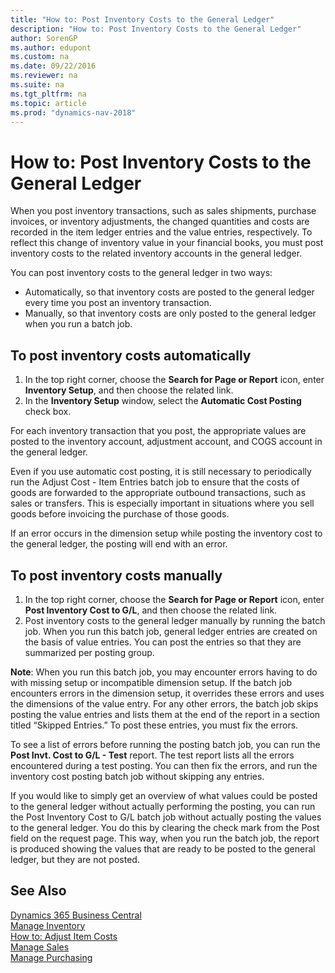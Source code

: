 ```yaml
---
title: "How to: Post Inventory Costs to the General Ledger"
description: "How to: Post Inventory Costs to the General Ledger"
author: SorenGP
ms.author: edupont
ms.custom: na
ms.date: 09/22/2016
ms.reviewer: na
ms.suite: na
ms.tgt_pltfrm: na
ms.topic: article
ms.prod: "dynamics-nav-2018"
---
```


# How to: Post Inventory Costs to the General Ledger   
When you post inventory transactions, such as sales shipments, purchase invoices, or inventory adjustments, the changed quantities and costs are recorded in the item ledger entries and the value entries, respectively. To reflect this change of inventory value in your financial books, you must post inventory costs to the related inventory accounts in the general ledger.

You can post inventory costs to the general ledger in two ways:

- Automatically, so that inventory costs are posted to the general ledger every time you post an inventory transaction.
- Manually, so that inventory costs are only posted to the general ledger when you run a batch job.


## To post inventory costs automatically
1. In the top right corner, choose the **Search for Page or Report** icon, enter **Inventory Setup**, and then choose the related link.
2. In the **Inventory Setup** window, select the **Automatic Cost Posting** check box.

For each inventory transaction that you post, the appropriate values are posted to the inventory account, adjustment account, and COGS account in the general ledger.

Even if you use automatic cost posting, it is still necessary to periodically run the Adjust Cost - Item Entries batch job to ensure that the costs of goods are forwarded to the appropriate outbound transactions, such as sales or transfers. This is especially important in situations where you sell goods before invoicing the purchase of those goods.

If an error occurs in the dimension setup while posting the inventory cost to the general ledger, the posting will end with an error.

## To post inventory costs manually
1. In the top right corner, choose the **Search for Page or Report** icon, enter **Post Inventory Cost to G/L**, and then choose the related link.
2. Post inventory costs to the general ledger manually by running the batch job. When you run this batch job, general ledger entries are created on the basis of value entries. You can post the entries so that they are summarized per posting group.

**Note**: When you run this batch job, you may encounter errors having to do with missing setup or incompatible dimension setup. If the batch job encounters errors in the dimension setup, it overrides these errors and uses the dimensions of the value entry. For any other errors, the batch job skips posting the value entries and lists them at the end of the report in a section titled “Skipped Entries.” To post these entries, you must fix the errors.

To see a list of errors before running the posting batch job, you can run the **Post Invt. Cost to G/L - Test** report. The test report lists all the errors encountered during a test posting. You can then fix the errors, and run the inventory cost posting batch job without skipping any entries.

If you would like to simply get an overview of what values could be posted to the general ledger without actually performing the posting, you can run the Post Inventory Cost to G/L batch job without actually posting the values to the general ledger. You do this by clearing the check mark from the Post field on the request page. This way, when you run the batch job, the report is produced showing the values that are ready to be posted to the general ledger, but they are not posted.

## See Also
[Dynamics 365 Business Central](/dynamics365/business-central/)  
[Manage Inventory](inventory-manage-inventory.md)    
[How to: Adjust Item Costs](inventory-how-adjust-item-costs.md)  
[Manage Sales](sales-manage-sales.md)  
[Manage Purchasing](purchasing-manage-purchasing.md)
